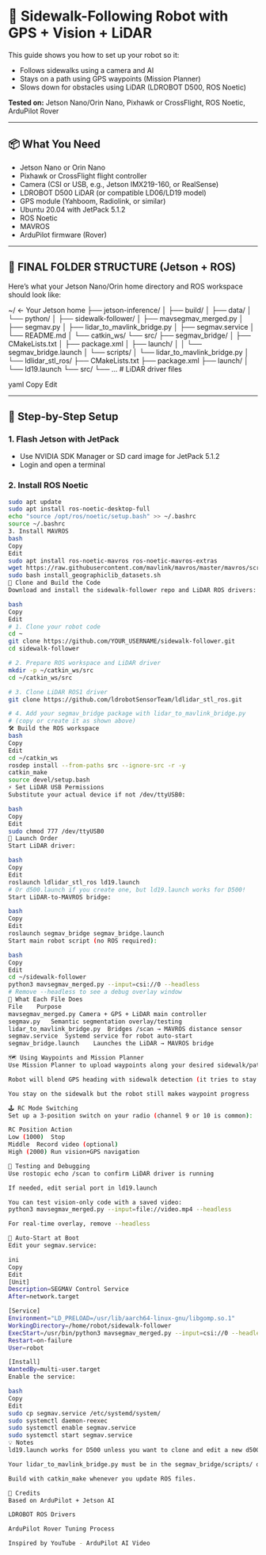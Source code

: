 # 🛴 Sidewalk-Following Robot with GPS + Vision + LiDAR

This guide shows you how to set up your robot so it:

- Follows sidewalks using a camera and AI
- Stays on a path using GPS waypoints (Mission Planner)
- Slows down for obstacles using LiDAR (LDROBOT D500, ROS Noetic)

**Tested on:** Jetson Nano/Orin Nano, Pixhawk or CrossFlight, ROS Noetic, ArduPilot Rover

---

## 📦 What You Need

- Jetson Nano or Orin Nano  
- Pixhawk or CrossFlight flight controller  
- Camera (CSI or USB, e.g., Jetson IMX219-160, or RealSense)  
- LDROBOT D500 LiDAR (or compatible LD06/LD19 model)  
- GPS module (Yahboom, Radiolink, or similar)  
- Ubuntu 20.04 with JetPack 5.1.2  
- ROS Noetic  
- MAVROS  
- ArduPilot firmware (Rover)

---

## 📁 FINAL FOLDER STRUCTURE (Jetson + ROS)

Here’s what your Jetson Nano/Orin home directory and ROS workspace should look like:

~/ ← Your Jetson home
├── jetson-inference/
│ ├── build/
│ ├── data/
│ └── python/
│
├── sidewalk-follower/
│ ├── mavsegmav_merged.py
│ ├── segmav.py
│ ├── lidar_to_mavlink_bridge.py
│ ├── segmav.service
│ └── README.md
│
└── catkin_ws/
└── src/
├── segmav_bridge/
│ ├── CMakeLists.txt
│ ├── package.xml
│ ├── launch/
│ │ └── segmav_bridge.launch
│ └── scripts/
│ └── lidar_to_mavlink_bridge.py
│
└── ldlidar_stl_ros/
├── CMakeLists.txt
├── package.xml
├── launch/
│ └── ld19.launch
└── src/
└── ... # LiDAR driver files

yaml
Copy
Edit

---

## 🔧 Step-by-Step Setup

### 1. Flash Jetson with JetPack

- Use NVIDIA SDK Manager or SD card image for JetPack 5.1.2
- Login and open a terminal

### 2. Install ROS Noetic

```bash
sudo apt update
sudo apt install ros-noetic-desktop-full
echo "source /opt/ros/noetic/setup.bash" >> ~/.bashrc
source ~/.bashrc
3. Install MAVROS
bash
Copy
Edit
sudo apt install ros-noetic-mavros ros-noetic-mavros-extras
wget https://raw.githubusercontent.com/mavlink/mavros/master/mavros/scripts/install_geographiclib_datasets.sh
sudo bash install_geographiclib_datasets.sh
🧠 Clone and Build the Code
Download and install the sidewalk-follower repo and LiDAR ROS drivers:

bash
Copy
Edit
# 1. Clone your robot code
cd ~
git clone https://github.com/YOUR_USERNAME/sidewalk-follower.git
cd sidewalk-follower

# 2. Prepare ROS workspace and LiDAR driver
mkdir -p ~/catkin_ws/src
cd ~/catkin_ws/src

# 3. Clone LiDAR ROS1 driver
git clone https://github.com/ldrobotSensorTeam/ldlidar_stl_ros.git

# 4. Add your segmav_bridge package with lidar_to_mavlink_bridge.py
# (copy or create it as shown above)
🛠️ Build the ROS workspace
bash
Copy
Edit
cd ~/catkin_ws
rosdep install --from-paths src --ignore-src -r -y
catkin_make
source devel/setup.bash
⚡ Set LiDAR USB Permissions
Substitute your actual device if not /dev/ttyUSB0:

bash
Copy
Edit
sudo chmod 777 /dev/ttyUSB0
🚀 Launch Order
Start LiDAR driver:

bash
Copy
Edit
roslaunch ldlidar_stl_ros ld19.launch
# Or d500.launch if you create one, but ld19.launch works for D500!
Start LiDAR-to-MAVROS bridge:

bash
Copy
Edit
roslaunch segmav_bridge segmav_bridge.launch
Start main robot script (no ROS required):

bash
Copy
Edit
cd ~/sidewalk-follower
python3 mavsegmav_merged.py --input=csi://0 --headless
# Remove --headless to see a debug overlay window
🧩 What Each File Does
File	Purpose
mavsegmav_merged.py	Camera + GPS + LiDAR main controller
segmav.py	Semantic segmentation overlay/testing
lidar_to_mavlink_bridge.py	Bridges /scan → MAVROS distance sensor
segmav.service	Systemd service for robot auto-start
segmav_bridge.launch	Launches the LiDAR → MAVROS bridge

🗺️ Using Waypoints and Mission Planner
Use Mission Planner to upload waypoints along your desired sidewalk/path

Robot will blend GPS heading with sidewalk detection (it tries to stay centered on sidewalk while generally heading to next waypoint)

You stay on the sidewalk but the robot still makes waypoint progress

🕹️ RC Mode Switching
Set up a 3-position switch on your radio (channel 9 or 10 is common):

RC Position	Action
Low (1000)	Stop
Middle	Record video (optional)
High (2000)	Run vision+GPS navigation

🏁 Testing and Debugging
Use rostopic echo /scan to confirm LiDAR driver is running

If needed, edit serial port in ld19.launch

You can test vision-only code with a saved video:
python3 mavsegmav_merged.py --input=file://video.mp4 --headless

For real-time overlay, remove --headless

🚦 Auto-Start at Boot
Edit your segmav.service:

ini
Copy
Edit
[Unit]
Description=SEGMAV Control Service
After=network.target

[Service]
Environment="LD_PRELOAD=/usr/lib/aarch64-linux-gnu/libgomp.so.1"
WorkingDirectory=/home/robot/sidewalk-follower
ExecStart=/usr/bin/python3 mavsegmav_merged.py --input=csi://0 --headless
Restart=on-failure
User=robot

[Install]
WantedBy=multi-user.target
Enable the service:

bash
Copy
Edit
sudo cp segmav.service /etc/systemd/system/
sudo systemctl daemon-reexec
sudo systemctl enable segmav.service
sudo systemctl start segmav.service
💡 Notes
ld19.launch works for D500 unless you want to clone and edit a new d500.launch.

Your lidar_to_mavlink_bridge.py must be in the segmav_bridge/scripts/ directory for ROS to find it.

Build with catkin_make whenever you update ROS files.

🧠 Credits
Based on ArduPilot + Jetson AI

LDROBOT ROS Drivers

ArduPilot Rover Tuning Process

Inspired by YouTube - ArduPilot AI Video
